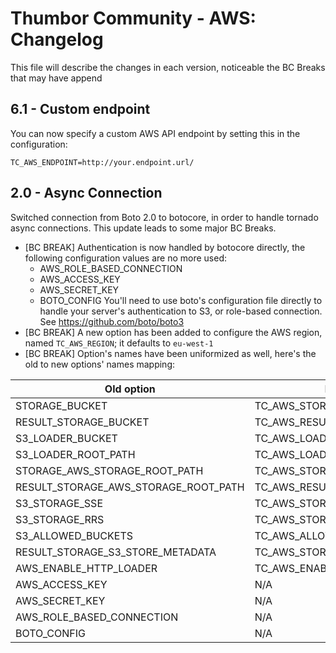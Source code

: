 # Thumbor Community - AWS: Changelog

This file will describe the changes in each version, noticeable the BC Breaks that may have append

## 6.1 - Custom endpoint

You can now specify a custom AWS API endpoint by setting this in the configuration:

``TC_AWS_ENDPOINT=http://your.endpoint.url/``

## 2.0 - Async Connection

Switched connection from Boto 2.0 to botocore, in order to handle tornado async connections. This update leads to some major BC Breaks.

* [BC BREAK] Authentication is now handled by botocore directly, the following configuration values are no more used:
    * AWS_ROLE_BASED_CONNECTION
    * AWS_ACCESS_KEY
    * AWS_SECRET_KEY
    * BOTO_CONFIG
    You'll need to use boto's configuration file directly to handle your server's authentication to S3, or role-based connection. See <https://github.com/boto/boto3>
* [BC BREAK] A new option has been added to configure the AWS region, named ``TC_AWS_REGION``; it defaults to ``eu-west-1``
* [BC BREAK] Option's names have been uniformized as well, here's the old to new options' names mapping:

| Old option | New option |
| ---------- | ---------- |
| STORAGE_BUCKET | TC_AWS_STORAGE_BUCKET |
| RESULT_STORAGE_BUCKET | TC_AWS_RESULT_STORAGE_BUCKET |
| S3_LOADER_BUCKET | TC_AWS_LOADER_BUCKET |
| S3_LOADER_ROOT_PATH | TC_AWS_LOADER_ROOT_PATH |
| STORAGE_AWS_STORAGE_ROOT_PATH | TC_AWS_STORAGE_ROOT_PATH |
| RESULT_STORAGE_AWS_STORAGE_ROOT_PATH | TC_AWS_RESULT_STORAGE_ROOT_PATH |
| S3_STORAGE_SSE | TC_AWS_STORAGE_SSE |
| S3_STORAGE_RRS | TC_AWS_STORAGE_RRS |
| S3_ALLOWED_BUCKETS | TC_AWS_ALLOWED_BUCKETS |
| RESULT_STORAGE_S3_STORE_METADATA | TC_AWS_STORE_METADATA |
| AWS_ENABLE_HTTP_LOADER | TC_AWS_ENABLE_HTTP_LOADER |
| AWS_ACCESS_KEY | N/A |
| AWS_SECRET_KEY | N/A |
| AWS_ROLE_BASED_CONNECTION | N/A |
| BOTO_CONFIG | N/A |
